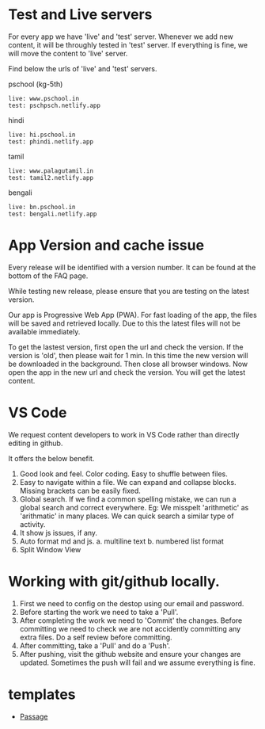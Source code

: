 # Test and Live servers

For every app we have 'live' and 'test' server. Whenever we add new content, it will be throughly tested in 'test' server. If everything is fine, we will move the content to 'live' server.

Find below the urls of 'live' and 'test' servers.

pschool (kg-5th)

```
live: www.pschool.in
test: pschpsch.netlify.app
```

hindi

```
live: hi.pschool.in
test: phindi.netlify.app
```

tamil

```
live: www.palagutamil.in
test: tamil2.netlify.app
```

bengali

```
live: bn.pschool.in
test: bengali.netlify.app
```

# App Version and cache issue

Every release will be identified with a version number. It can be found at the bottom of the FAQ page.

While testing new release, please ensure that you are testing on the latest version.

Our app is Progressive Web App (PWA). For fast loading of the app, the files will be saved and retrieved locally. Due to this the latest files will not be available immediately.

To get the lastest version, first open the url and check the version. If the version is 'old', then please wait for 1 min. In this time the new version will be downloaded in the background. Then close all browser windows. Now open the app in the new url and check the version. You will get the latest content.

# VS Code

We request content developers to work in VS Code rather than directly editing in github.

It offers the below benefit.

1. Good look and feel. Color coding. Easy to shuffle between files.
2. Easy to navigate within a file. We can expand and collapse blocks. Missing brackets can be easily fixed.
3. Global search. If we find a common spelling mistake, we can run a global search and correct everywhere. Eg: We misspelt 'arithmetic' as 'arithmatic' in many places. We can quick search a similar type of activity.
4. It show js issues, if any.
5. Auto format md and js.
   a. multiline text
   b. numbered list format
6. Split Window View

# Working with git/github locally.

1. First we need to config on the destop using our email and password.
2. Before starting the work we need to take a 'Pull'.
3. After completing the work we need to 'Commit' the changes. Before committing we need to check we are not accidently committing any extra files. Do a self review before committing.
4. After committing, take a 'Pull' and do a 'Push'.
5. After pushing, visit the github website and ensure your changes are updated. Sometimes the push will fail and we assume everything is fine.

# templates

- [Passage](config/templates/passages.md)
